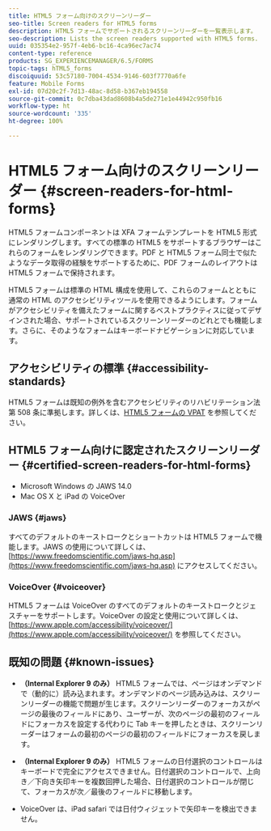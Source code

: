 ```yaml
---
title: HTML5 フォーム向けのスクリーンリーダー
seo-title: Screen readers for HTML5 forms
description: HTML5 フォームでサポートされるスクリーンリーダーを一覧表示します。
seo-description: Lists the screen readers supported with HTML5 forms.
uuid: 035354e2-957f-4eb6-bc16-4ca96ec7ac74
content-type: reference
products: SG_EXPERIENCEMANAGER/6.5/FORMS
topic-tags: hTML5_forms
discoiquuid: 53c57180-7004-4534-9146-603f7770a6fe
feature: Mobile Forms
exl-id: 07d20c2f-7d13-48ac-8d58-b367eb194558
source-git-commit: 0c7dba43dad8608b4a5de271e1e44942c950fb16
workflow-type: ht
source-wordcount: '335'
ht-degree: 100%

---
```


# HTML5 フォーム向けのスクリーンリーダー {#screen-readers-for-html-forms}

HTML5 フォームコンポーネントは XFA フォームテンプレートを HTML5 形式にレンダリングします。すべての標準の HTML5 をサポートするブラウザーはこれらのフォームをレンダリングできます。PDF と HTML5 フォーム同士で似たようなデータ取得の経験をサポートするために、PDF フォームのレイアウトは HTML5 フォームで保持されます。

HTML5 フォームは標準の HTML 構成を使用して、これらのフォームとともに通常の HTML のアクセシビリティツールを使用できるようにします。フォームがアクセシビリティを備えたフォームに関するベストプラクティスに従ってデザインされた場合、サポートされているスクリーンリーダーのどれとでも機能します。さらに、そのようなフォームはキーボードナビゲーションに対応しています。

## アクセシビリティの標準 {#accessibility-standards}

HTML5 フォームは既知の例外を含むアクセシビリティのリハビリテーション法第 508 条に準拠します。詳しくは、[HTML5 フォームの VPAT](http://wwwimages.adobe.com/content/dam/acom/en/accessibility/compliance/pdfs/livecycle-mobile-forms-es4-section-508-vpat.pdf) を参照してください。

## HTML5 フォーム向けに認定されたスクリーンリーダー {#certified-screen-readers-for-html-forms}

* Microsoft Windows の JAWS 14.0
* Mac OS X と iPad の VoiceOver

### JAWS {#jaws}

すべてのデフォルトのキーストロークとショートカットは HTML5 フォームで機能します。JAWS の使用について詳しくは、[https://www.freedomscientific.com/jaws-hq.asp](https://www.freedomscientific.com/jaws-hq.asp) にアクセスしてください。

### VoiceOver {#voiceover}

HTML5 フォームは VoiceOver のすべてのデフォルトのキーストロークとジェスチャーをサポートします。VoiceOver の設定と使用について詳しくは、[https://www.apple.com/accessibility/voiceover/](https://www.apple.com/accessibility/voiceover/) を参照してください。

## 既知の問題 {#known-issues}

* **（Internal Explorer 9 のみ）** HTML5 フォームでは、ページはオンデマンドで（動的に）読み込まれます。オンデマンドのページ読み込みは、スクリーンリーダーの機能で問題が生じます。スクリーンリーダーのフォーカスがページの最後のフィールドにあり、ユーザーが、次のページの最初のフィールドにフォーカスを設定する代わりに Tab キーを押したときは、スクリーンリーダーはフォームの最初のページの最初のフィールドにフォーカスを戻します。
* **（Internal Explorer 9 のみ）** HTML5 フォームの日付選択のコントロールはキーボードで完全にアクセスできません。日付選択のコントロールで、上向き／下向き矢印キーを複数回押した場合、日付選択のコントロールが閉じて、フォーカスが次／最後のフィールドに移動します。 

* VoiceOver は、iPad safari では日付ウィジェットで矢印キーを検出できません。
